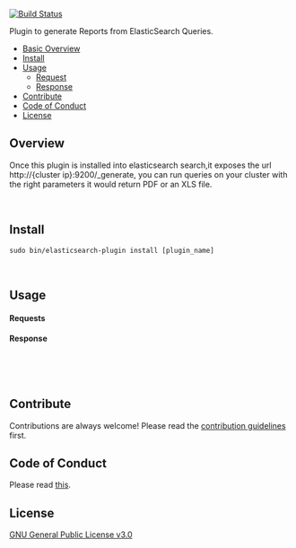[![Build Status](https://travis-ci.org/malike/elasticsearch-report-engine.svg?branch=master)](https://travis-ci.org/malike/elasticsearch-report-engine)

Plugin to generate Reports from ElasticSearch Queries.

  - [Basic Overview](#overview)
  - [Install](#install)
  - [Usage](#usage)
    - [Request](#requests)
    - [Response](#response)
 - [Contribute](#contribute)
 - [Code of Conduct](#code-of-conduct)
 - [License](#license)



## Overview
Once this plugin is installed into elasticsearch search,it exposes the url http://{cluster ip}:9200/_generate, you can run queries on your cluster with the right parameters it would return PDF or an XLS file. 

<br>

## Install
``sudo bin/elasticsearch-plugin install [plugin_name] ``

<br>

## Usage

   #### Requests

   #### Response


<p>&nbsp;</p>
<p>&nbsp;</p>

## Contribute

Contributions are always welcome!
Please read the [contribution guidelines](CONTRIBUTING.md) first.

## Code of Conduct

Please read [this](CODE_OF_CONDUCT.md).

## License

[GNU General Public License v3.0](https://github.com/malike/elasticsearch-report-engine/blob/master/LICENSE)


